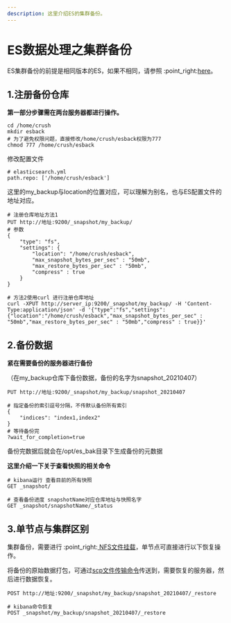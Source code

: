```yaml
---
description: 这里介绍ES的集群备份。
---
```


# ES数据处理之集群备份

ES集群备份的前提是相同版本的ES，如果不相同，请参照 :point\_right:[here](es-shu-ju-chu-li-zhi-kua-ban-ben-qian-yi.md)。

## 1.注册备份仓库

**第一部分步骤需在两台服务器都进行操作。**

```
cd /home/crush
mkdir esback
# 为了避免权限问题，直接修改/home/crush/esback权限为777
chmod 777 /home/crush/esback
```

修改配置文件

```
# elasticsearch.yml
path.repo: ['/home/crush/esback']
```

这里的my\_backup与location的位置对应，可以理解为别名，也与ES配置文件的地址对应。

```
# 注册仓库地址方法1
PUT http://地址:9200/_snapshot/my_backup/
# 参数
{
    "type": "fs",
    "settings": {
        "location": "/home/crush/esback",
        "max_snapshot_bytes_per_sec" : "50mb",
        "max_restore_bytes_per_sec" : "50mb",
        "compress" : true
    }
}

# 方法2使用curl 进行注册仓库地址
curl -XPUT http://server_ip:9200/_snapshot/my_backup/ -H 'Content-Type:application/json' -d '{"type":"fs","settings":{"location":"/home/crush/esback","max_snapshot_bytes_per_sec" : "50mb","max_restore_bytes_per_sec" : "50mb","compress" : true}}'
```

## 2.备份数据

**紧在需要备份的服务器进行备份**

（在my\_backup仓库下备份数据，备份的名字为snapshot\_20210407）

```
PUT http://地址:9200/_snapshot/my_backup/snapshot_20210407

# 指定备份的索引逗号分隔，不传默认备份所有索引
{
    "indices": "index1,index2"
}
# 等待备份完
?wait_for_completion=true 
```

备份完数据后就会在/opt/es\_bak目录下生成备份的元数据

**这里介绍一下关于查看快照的相关命令**

```
# kibana运行 查看目前的所有快照
GET _snapshot/

# 查看备份进度 snapshotName对应仓库地址与快照名字
GET _snapshot/snapshotName/_status
```

## 3.单节点与集群区别

集群备份，需要进行 :point\_right:[ NFS文件挂载](../../huan-jing-bu-shu/huan-jing-da-jian/nfs-wen-jian-gua-zai.md)，单节点可直接进行以下恢复操作。

将备份的原始数据打包，可通过[scp文件传输命令](../../wen-ti-ji-qiao/chang-yong-ming-ling/linux-basic-command.md#2-wen-jian-de-chuan-shu)传送到，需要恢复的服务器，然后进行数据恢复。

```
POST http://地址:9200/_snapshot/my_backup/snapshot_20210407/_restore

# kibana命令恢复
POST _snapshot/my_backup/snapshot_20210407/_restore

```
